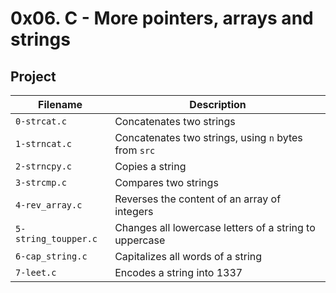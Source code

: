 # 0x06. C - More pointers, arrays and strings

## Project

| Filename | Description |
| -------- | ----------- |
| `0-strcat.c` | Concatenates two strings |
| `1-strncat.c` | Concatenates two strings, using `n` bytes from `src` |
| `2-strncpy.c` | Copies a string |
| `3-strcmp.c` | Compares two strings |
| `4-rev_array.c` | Reverses the content of an array of integers |
| `5-string_toupper.c` | Changes all lowercase letters of a string to uppercase |
| `6-cap_string.c` | Capitalizes all words of a string |
| `7-leet.c` | Encodes a string into 1337 |

